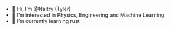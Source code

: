 - 👋 Hi, I’m @Naitry (Tyler)
- 👀 I’m interested in Physics, Engineering and Machine Learning
- 🌱 I’m currently learning rust



<!---
Naitry/Naitry is a ✨ special ✨ repository because its `README.md` (this file) appears on your GitHub profile.
You can click the Preview link to take a look at your changes.
--->
